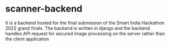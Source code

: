 # scanner-backend

It is a backend hosted for the final submission of the Smart India Hackathon 2022 grand finals.
The backend is written in django and the backend handles API request for secured image processing on the server rather than the client application
